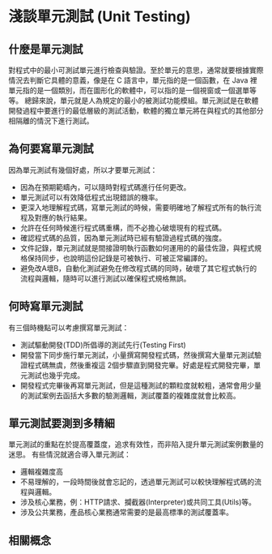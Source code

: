 # 淺談單元測試 (Unit Testing)

## 什麼是單元測試

對程式中的最小可測試單元進行檢查與驗證。至於單元的意思，通常就要根據實際情況去判斷它具體的意義，像是在 C 語言中，單元指的是一個函數，在 Java 裡單元指的是一個類別，而在圖形化的軟體中，可以指的是一個視窗或一個選單等等。
總歸來說，單元就是人為規定的最小的被測試功能模組。單元測試是在軟體開發過程中要進行的最低層級的測試活動，軟體的獨立單元將在與程式的其他部分相隔離的情況下進行測試。

## 為何要寫單元測試

因為單元測試有幾個好處，所以才要單元測試：

- 因為在預期範疇內，可以隨時對程式碼進行任何更改。
- 單元測試可以有效降低程式出現錯誤的機率。
- 更深入地理解程式碼，寫單元測試的時候，需要明確地了解程式所有的執行流程及對應的執行結果。
- 允許在任何時候進行程式碼重構，而不必擔心破壞現有的程式碼。
- 確認程式碼的品質，因為單元測試時已經有驗證過程式碼的強度。
- 文件記錄，單元測試就是間接證明執行函數如何運用的的最佳佐證，與程式規格保持同步，也說明這份記錄是可被執行、可被正常編譯的。
- 避免改A壞B，自動化測試避免在修改程式碼的同時，破壞了其它程式執行的流程與邏輯，隨時可以進行測試以確保程式規格無誤。

## 何時寫單元測試

有三個時機點可以考慮撰寫單元測試：

- 測試驅動開發(TDD)所倡導的測試先行(Testing First)
- 開發當下同步施行單元測試，小量撰寫開發程式碼，然後撰寫大量單元測試驗證程式碼無虞，然後重複這 2個步驟直到開發完畢。好處是程式開發完畢，單元測試也幾乎完成。
- 開發程式完畢後再寫單元測試，但是這種測試的顆粒度就較粗，通常會用少量的測試案例去函括大多數的驗測邏輯，測試覆蓋的複雜度就會比較高。

## 單元測試要測到多精細

單元測試的重點在於提高覆蓋度，追求有效性，而非陷入提升單元測試案例數量的迷思。
有些情況就適合導入單元測試：

- 邏輯複雜度高
- 不易理解的，一段時間後就會忘記的，透過單元測試可以較快理解程式碼的流程與邏輯。
- 涉及核心業務，例：HTTP請求、攔截器(Interpreter)或共同工具(Utils)等。
- 涉及公共業務，產品核心業務通常需要的是最高標準的測試覆蓋率。

## 相關概念
